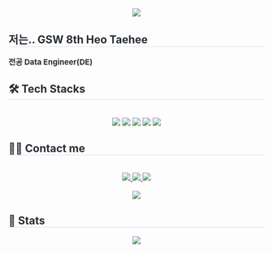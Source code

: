 <div align= "center">
    <img src="https://capsule-render.vercel.app/api?type=waving&color=0:ffd1d1,100:b8d3ff&height=120&text=hea97%20Github😺&animation=fadeIn&fontColor=ea8a8a&fontSize=50" />
    </div>
    <div style="text-align: left;"> 
    <h2 style="border-bottom: 1px solid #d8dee4; color: #282d33;"> 저는.. GSW 8th Heo Taehee </h2>  
    <div style="font-weight: 700; font-size: 15px; text-align: left; color: #282d33;"> 전공  Data Engineer(DE) </div> 
    </div>
    <div style="text-align: left;">
    <h2 style="border-bottom: 1px solid #d8dee4; color: #282d33;"> 🛠️ Tech Stacks </h2> <br> 
    <div  align= "center"> <img src="https://img.shields.io/badge/Django-092E20?style=for-the-badge&logo=Django&logoColor=white">
          <img src="https://img.shields.io/badge/Linux-FCC624?style=for-the-badge&logo=Linux&logoColor=white">
          <img src="https://img.shields.io/badge/Docker-2496ED?style=for-the-badge&logo=Docker&logoColor=white">
          <img src="https://img.shields.io/badge/Python-3776AB?style=for-the-badge&logo=Python&logoColor=white">
          <img src="https://img.shields.io/badge/Amazon AWS-232F3E?style=for-the-badge&logo=Amazon AWS&logoColor=white">
          <br/></div>
    </div>
    <div style="text-align: left;">
    <h2 style="border-bottom: 1px solid #d8dee4; color: #282d33;"> 🧑‍💻 Contact me </h2> <br> 
    <div align= "center"> <a href=https://hea97.tistory.com/> <img src="https://img.shields.io/badge/Tistory-000000?style=for-the-badge&logo=Tistory&logoColor=white&link=https://hea97.tistory.com/"> </a>
         <a href=https://coordinated-flame-0eb.notion.site/DE-Devops-6b8785888370472484978b6f48d6b76d?pvs=4> <img src="https://img.shields.io/badge/Notion-000000?style=for-the-badge&logo=Notion&logoColor=white&link=https://coordinated-flame-0eb.notion.site/DE-Devops-6b8785888370472484978b6f48d6b76d?pvs=4"> </a>
         <a href=mailto:heea0907.engr@gmail.com> <img src="https://img.shields.io/badge/Gmail-EA4335?style=for-the-badge&logo=Gmail&logoColor=white&link=mailto:heea0907.engr@gmail.com"> </a>
          </div>  <br> 
    <div align= "center"> <a href="https://hits.seeyoufarm.com"> <img src="https://hits.seeyoufarm.com/api/count/incr/badge.svg?url=https%3A%2F%2Fgithub.com%2Fhea97%2F&count_bg=%23000000&title_bg=%23000000&icon=github.svg&icon_color=%23FFFFFF&title=GitHub&edge_flat=false"/></a>
       </div> 
    </div>
    <div style="text-align: left;"> 
    <h2 style="border-bottom: 1px solid #d8dee4; color: #282d33;"> 🏅 Stats </h2> <div align= "center">
       <img src="https://github-readme-stats.vercel.app/api/top-langs/?username=hea97&layout=compact&bg_color=180,000000,&title_color=000000&text_color=000000"
          /> </div> 
    </div>
    
